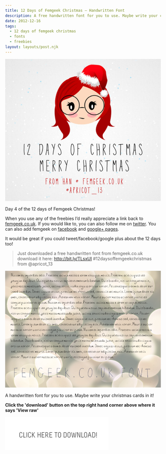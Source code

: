 ```yaml
---
title: 12 Days of Femgeek Christmas – Handwritten Font
description: A free handwritten font for you to use. Maybe write your christmas cards in it!
date: 2012-12-16
tags:
  - 12 days of femgeek christmas 
  - fonts 
  - freebies
layout: layouts/post.njk
---
```


 

![12 Days of Femgeek Christmas](12daysofchristmas-20201229111821018.jpg)

Day 4 of the 12 days of Femgeek Christmas!

When you use any of the freebies I’d really appreciate a link back to [femgeek.co.uk](http://www.femgeek.co.uk/). If you would like to, you can also follow me on [twitter](https://twitter.com/apricot_13). You can also add femgeek on [facebook](https://www.facebook.com/femgeek.co.uk) and [google+ pages](https://plus.google.com/110396807693668334198/posts).

 

It would be great if you could tweet/facebook/google plus about the 12 days too!

> Just downloaded a free handwritten font from femgeek.co.uk download it here: http://bit.ly/TLsxUI #12daysoffemgeekchristmas from @apricot_13

 

![Femgeek Handwritten Font](8259763112_db50c43eb2_c.jpg)

A handwritten font for you to use. Maybe write your christmas cards in it!

**Click the 'download' button on the top right hand corner above where it says 'View raw'**

[![Femgeek Handwritten Font](downloadBtn-20201229111821007.jpg)](https://github.com/apricot13/femgeek-static/blob/master/posts/2012-12-16-12-days-of-femgeek-christmas-handwritten-font/FemgeekHandwrittenFont.zip)